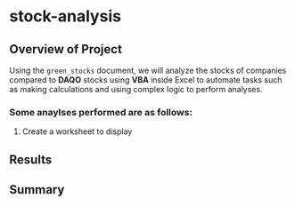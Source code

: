 # stock-analysis

## Overview of Project
Using the `green_stocks` document, we will analyze the stocks of companies compared to  **DAQO** stocks using **VBA** inside Excel to automate tasks such as making calculations and using complex logic to  perform analyses.

### Some anaylses performed are as follows:
1. Create a worksheet to display 

## Results 


## Summary
